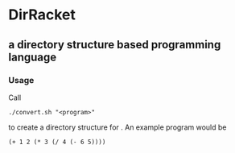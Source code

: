 # DirRacket
## a directory structure based programming language

### Usage
Call
```
./convert.sh "<program>"
```
to create a directory structure for <program>.
An example program would be
```
(+ 1 2 (* 3 (/ 4 (- 6 5))))
```